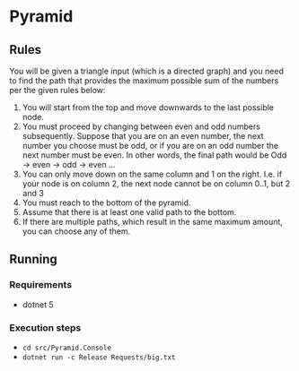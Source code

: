 # Pyramid

## Rules

You will be given a triangle input (which is a directed graph) and you need to find the path that provides the maximum
possible sum of the numbers per the given rules below:

1. You will start from the top and move downwards to the last possible node.
1. You must proceed by changing between even and odd numbers subsequently. Suppose that you are on an even number, the
   next number you choose must be odd, or if you are on an odd number the next number must be even. In other words, the
   final path would be Odd -> even -> odd -> even …
1. You can only move down on the same column and 1 on the right. I.e. if your node is on column 2, the next node cannot
   be on column 0..1, but 2 and 3
1. You must reach to the bottom of the pyramid.
1. Assume that there is at least one valid path to the bottom.
1. If there are multiple paths, which result in the same maximum amount, you can choose any of them.

## Running

### Requirements

- dotnet 5

### Execution steps

- `cd src/Pyramid.Console`
- `dotnet run -c Release Requests/big.txt`